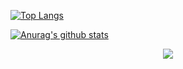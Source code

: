 [![Top Langs](https://github-readme-stats.vercel.app/api/top-langs/?username=heartleth)](https://github.com/anuraghazra/github-readme-stats)

[![Anurag's github stats](https://github-readme-stats.vercel.app/api?username=heartleth)](https://github.com/anuraghazra/github-readme-stats)

<p align=center>
<img src="https://cdn.discordapp.com/attachments/755045219501604948/809288770713157632/allahu.png" />
</p>
